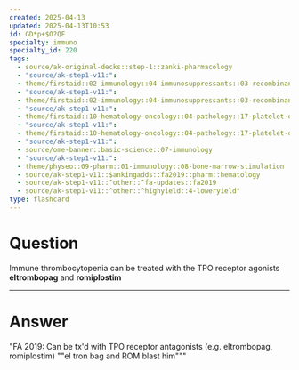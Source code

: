 ```yaml
---
created: 2025-04-13
updated: 2025-04-13T10:53
id: GD*p+$O?QF
specialty: immuno
specialty_id: 220
tags:
  - source/ak-original-decks::step-1::zanki-pharmacology
  - "source/ak-step1-v11:": 
  - theme/firstaid::02-immunology::04-immunosuppressants::03-recombinant-cytokines-&-clinical-uses
  - "source/ak-step1-v11:": 
  - theme/firstaid::02-immunology::04-immunosuppressants::03-recombinant-cytokines-&-clinical-uses::bone-marrow-stimulation::tpo
  - "source/ak-step1-v11:": 
  - theme/firstaid::10-hematology-oncology::04-pathology::17-platelet-disorders
  - "source/ak-step1-v11:": 
  - theme/firstaid::10-hematology-oncology::04-pathology::17-platelet-disorders::immune-thrombocytopenic-purpura
  - "source/ak-step1-v11:": 
  - source/ome-banner::basic-science::07-immunology
  - "source/ak-step1-v11:": 
  - theme/physeo::09-pharm::01-immunology::08-bone-marrow-stimulation
  - source/ak-step1-v11::$ankingadds::fa2019::pharm::hematology
  - source/ak-step1-v11::^other::^fa-updates::fa2019
  - source/ak-step1-v11::^other::^highyield::4-loweryield"
type: flashcard
---
```


# Question
Immune thrombocytopenia can be treated with the TPO receptor agonists **eltrombopag** and **romiplostim**

---

# Answer
"FA 2019: Can be tx'd with TPO receptor antagonists (e.g. eltrombopag, romiplostim)   ""el tron bag and ROM blast him"""